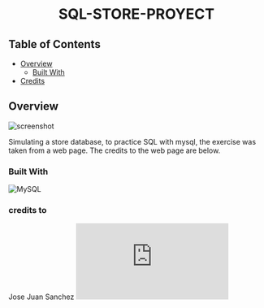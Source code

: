 <!-- Please update value in the {}  -->

<h1 align="center">SQL-STORE-PROYECT</h1>

<!-- TABLE OF CONTENTS -->

## Table of Contents

- [Overview](#overview)
  - [Built With](#built-with)
- [Credits](#credits-to)

<!-- OVERVIEW -->

## Overview

![screenshot](https://github.com/MarckWeb/MySQL-practice-with-data-from-store/blob/master/assets/Imagen1.png)

Simulating a store database, to practice SQL with mysql, the exercise was taken from a web page. The credits to the web page are below.

### Built With
![MySQL](https://www.mysql.com/)

### credits to

Jose Juan Sanchez
![web page](https://josejuansanchez.org/bd/ejercicios-consultas-sql/index.html#ejercicios.-realizaci%C3%B3n-de-consultas-sql)
